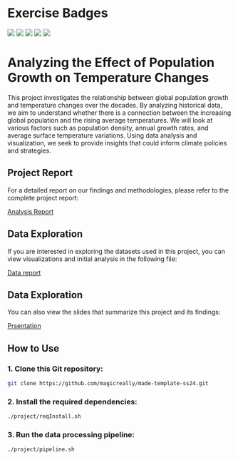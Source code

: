 # Exercise Badges

![](https://byob.yarr.is/magicreally/made-template-ss24/score_ex1) ![](https://byob.yarr.is/magicreally/made-template-ss24/score_ex2) ![](https://byob.yarr.is/magicreally/made-template-ss24/score_ex3) ![](https://byob.yarr.is/magicreally/made-template-ss24/score_ex4) ![](https://byob.yarr.is/magicreally/made-template-ss24/score_ex5)

# Analyzing the Effect of Population Growth on Temperature Changes

This project investigates the relationship between global population growth and temperature changes over the decades. By analyzing historical data, we aim to understand whether there is a connection between the increasing global population and the rising average temperatures. We will look at various factors such as population density, annual growth rates, and average surface temperature variations. Using data analysis and visualization, we seek to provide insights that could inform climate policies and strategies.




## Project Report

For a detailed report on our findings and methodologies, please refer to the complete project report:

[Analysis Report](./project/analysis-report.pdf)


## Data Exploration

If you are interested in exploring the datasets used in this project, you can view visualizations and initial analysis in the following file:

[Data report](./project/data-report.pdf)

## Data Exploration

You can also view the slides that summarize this project and its findings:

[Prsentation](./project/slides.pdf)



## How to Use

### 1. Clone this Git repository:
```bash
git clone https://github.com/magicreally/made-template-ss24.git
```

### 2. Install the required dependencies:

```bash
./project/reqInstall.sh

```
### 3. Run the data processing pipeline:

```bash
./project/pipeline.sh

```